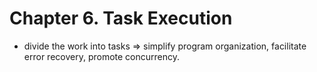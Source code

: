 # Chapter 6. Task Execution

* divide the work into tasks => simplify program organization, facilitate error recovery, promote concurrency.
